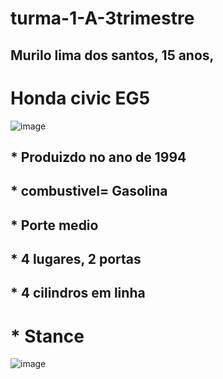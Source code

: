 # turma-1-A-3trimestre
## Murilo lima dos santos, 15 anos,  

# Honda civic EG5
![image](https://github.com/murilo0001/turma-1-A-3trimestre/assets/146739922/9f2e0836-10bd-4cab-9823-d63c32beff5f)

## * Produizdo no ano de 1994
## * combustivel= Gasolina
## * Porte medio
## * 4 lugares, 2 portas
## * 4 cilindros em  linha

# * Stance
![image](https://github.com/murilo0001/turma-1-A-3trimestre/assets/146739922/136a6945-49fc-4ad9-a203-ba07d4be7a04)

